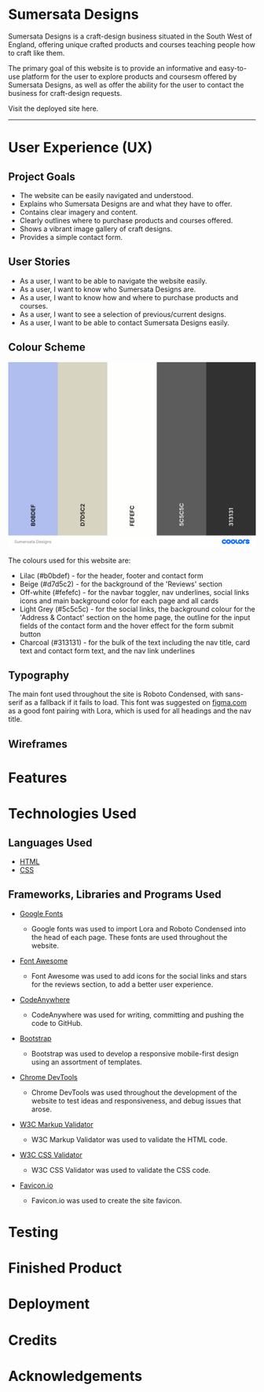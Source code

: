 # Sumersata Designs

Sumersata Designs is a craft-design business situated in the South West of England, offering unique crafted products and courses teaching people how to craft like them.

The primary goal of this website is to provide an informative and easy-to-use platform for the user to explore products and coursesm offered by Sumersata Designs, as well as offer the ability for the user to contact the business for craft-design requests.

Visit the deployed site here.

---

# User Experience (UX)

## Project Goals

* The website can be easily navigated and understood.
* Explains who Sumersata Designs are and what they have to offer.
* Contains clear imagery and content.
* Clearly outlines where to purchase products and courses offered.
* Shows a vibrant image gallery of craft designs.
* Provides a simple contact form.

## User Stories

* As a user, I want to be able to navigate the website easily.
* As a user, I want to know who Sumersata Designs are.
* As a user, I want to know how and where to purchase products and courses.
* As a user, I want to see a selection of previous/current designs.
* As a user, I want to be able to contact Sumersata Designs easily.

## Colour Scheme

![Colour Scheme](assets/readme-files/sd_color_scheme.png)

The colours used for this website are:

* Lilac (#b0bdef) - for the header, footer and contact form
* Beige (#d7d5c2) - for the background of the 'Reviews' section
* Off-white (#fefefc) - for the navbar toggler, nav underlines, social links icons and main background color for each page and all cards
* Light Grey (#5c5c5c) - for the social links, the background colour for the 'Address & Contact' section on the home page, the outline for the input fields of the contact form and the hover effect for the form submit button
* Charcoal (#313131) - for the bulk of the text including the nav title, card text and contact form text, and the nav link underlines

## Typography

The main font used throughout the site is Roboto Condensed, with sans-serif as a fallback if it fails to load. This font was suggested on [figma.com](https://www.figma.com/google-fonts/roboto-font-pairings/#:~:text=Roboto%20font%20pairings,Nunito%2C%20Raleway%20and%20Space%20Mono.) as a good font pairing with Lora, which is used for all headings and the nav title.

## Wireframes

# Features

# Technologies Used

## Languages Used

* [HTML](https://en.wikipedia.org/wiki/HTML)
* [CSS](https://en.wikipedia.org/wiki/CSS)

## Frameworks, Libraries and Programs Used

* [Google Fonts](https://fonts.google.com/)
  * Google fonts was used to import Lora and Roboto Condensed into the head of each page. These fonts are used throughout the website.

* [Font Awesome](https://fontawesome.com/)
  * Font Awesome was used to add icons for the social links and stars for the reviews section, to add a better user experience.

* [CodeAnywhere](https://app.codeanywhere.com/)
  * CodeAnywhere was used for writing, committing and pushing the code to GitHub.

* [Bootstrap](https://getbootstrap.com/)
  * Bootstrap was used to develop a responsive mobile-first design using an assortment of templates.

* [Chrome DevTools](https://developer.chrome.com/docs/devtools/)
  * Chrome DevTools was used throughout the development of the website to test ideas and responsiveness, and debug issues that arose.

* [W3C Markup Validator](https://validator.w3.org/)
  * W3C Markup Validator was used to validate the HTML code.

* [W3C CSS Validator](https://jigsaw.w3.org/css-validator/)
  * W3C CSS Validator was used to validate the CSS code.

* [Favicon.io](https://favicon.io/)
  * Favicon.io was used to create the site favicon.

# Testing

# Finished Product

# Deployment

# Credits

# Acknowledgements
